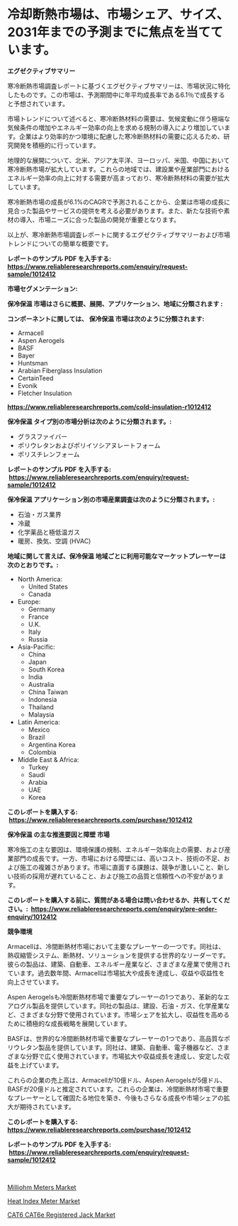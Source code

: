 <p><h1>冷却断熱市場は、市場シェア、サイズ、2031年までの予測までに焦点を当てています。</h1></p><p><strong>エグゼクティブサマリー</strong></p>
<p><p>寒冷断熱市場調査レポートに基づくエグゼクティブサマリーは、市場状況に特化したものです。この市場は、予測期間中に年平均成長率である6.1％で成長すると予想されています。</p><p>市場トレンドについて述べると、寒冷断熱材料の需要は、気候変動に伴う極端な気候条件の増加やエネルギー効率の向上を求める規制の導入により増加しています。企業はより効率的かつ環境に配慮した寒冷断熱材料の需要に応えるため、研究開発を積極的に行っています。</p><p>地理的な展開について、北米、アジア太平洋、ヨーロッパ、米国、中国において寒冷断熱市場が拡大しています。これらの地域では、建設業や産業部門におけるエネルギー効率の向上に対する需要が高まっており、寒冷断熱材料の需要が拡大しています。</p><p>寒冷断熱市場の成長が6.1%のCAGRで予測されることから、企業は市場の成長に見合った製品やサービスの提供を考える必要があります。また、新たな技術や素材の導入、市場ニーズに合った製品の開発が重要となります。</p><p>以上が、寒冷断熱市場調査レポートに関するエグゼクティブサマリーおよび市場トレンドについての簡単な概要です。</p></p>
<p><strong>レポートのサンプル PDF を入手する: <a href="https://www.reliableresearchreports.com/enquiry/request-sample/1012412">https://www.reliableresearchreports.com/enquiry/request-sample/1012412</a></strong></p>
<p><strong>市場セグメンテーション:</strong></p>
<p><strong> 保冷保温 市場はさらに概要、展開、アプリケーション、地域に分類されます :</strong></p>
<p><strong>コンポーネントに関しては、 保冷保温 市場は次のように分類されます: &nbsp;</strong></p>
<p><ul><li>Armacell</li><li>Aspen Aerogels</li><li>BASF</li><li>Bayer</li><li>Huntsman</li><li>Arabian Fiberglass Insulation</li><li>CertainTeed</li><li>Evonik</li><li>Fletcher Insulation</li></ul></p>
<p><strong><a href="https://www.reliableresearchreports.com/cold-insulation-r1012412">https://www.reliableresearchreports.com/cold-insulation-r1012412</a></strong></p>
<p><strong> 保冷保温 タイプ別の市場分析は次のように分類されます。:</strong></p>
<p><ul><li>グラスファイバー</li><li>ポリウレタンおよびポリイソシアヌレートフォーム</li><li>ポリスチレンフォーム</li></ul></p>
<p><strong>レポートのサンプル PDF を入手する: &nbsp;<a href="https://www.reliableresearchreports.com/enquiry/request-sample/1012412">https://www.reliableresearchreports.com/enquiry/request-sample/1012412</a></strong></p>
<p><strong> 保冷保温 アプリケーション別の市場産業調査は次のように分類されます。:</strong></p>
<p><ul><li>石油・ガス業界</li><li>冷蔵</li><li>化学薬品と極低温ガス</li><li>暖房、換気、空調 (HVAC)</li></ul></p>
<p><strong>地域に関して言えば、保冷保温 地域ごとに利用可能なマーケットプレーヤーは次のとおりです。:</strong></p>
<p><ul>
    <li>
        North America:
        <ul>
            <li>United States</li>
            <li>Canada</li>
        </ul>
    </li>
    <li>
        Europe:
        <ul>
            <li>Germany</li>
            <li>France</li>
            <li>U.K.</li>
            <li>Italy</li>
            <li>Russia</li>
        </ul>
    </li>
    <li>
        Asia-Pacific:
        <ul>
            <li>China</li>
            <li>Japan</li>
            <li>South Korea</li>
            <li>India</li>
            <li>Australia</li>
            <li>China Taiwan</li>
            <li>Indonesia</li>
            <li>Thailand</li>
            <li>Malaysia</li>
        </ul>
    </li>
    <li>
        Latin America:
        <ul>
            <li>Mexico</li>
            <li>Brazil</li>
            <li>Argentina Korea</li>
            <li>Colombia</li>
        </ul>
    </li>
    <li>
        Middle East & Africa:
        <ul>
            <li>Turkey</li>
            <li>Saudi</li>
            <li>Arabia</li>
            <li>UAE</li>
            <li>Korea</li>
        </ul>
    </li>
    </ul></p>
<p><strong>このレポートを購入する: &nbsp;<a href="https://www.reliableresearchreports.com/purchase/1012412">https://www.reliableresearchreports.com/purchase/1012412</a></strong></p>
<p><strong>保冷保温 の主な推進要因と障壁 市場</strong></p>
<p><p>寒冷施工の主な要因は、環境保護の規制、エネルギー効率向上の需要、および産業部門の成長です。一方、市場における障壁には、高いコスト、技術の不足、および施工の複雑さがあります。市場に直面する課題は、競争が激しいこと、新しい技術の採用が遅れていること、および施工の品質と信頼性への不安があります。</p></p>
<p><strong>このレポートを購入する前に、質問がある場合は問い合わせるか、共有してください。:&nbsp; <a href="https://www.reliableresearchreports.com/enquiry/pre-order-enquiry/1012412">https://www.reliableresearchreports.com/enquiry/pre-order-enquiry/1012412</a></strong></p>
<p><strong>競争環境</strong></p>
<p><p>Armacellは、冷間断熱材市場において主要なプレーヤーの一つです。同社は、熱収縮管システム、断熱材、ソリューションを提供する世界的なリーダーです。彼らの製品は、建築、自動車、エネルギー産業など、さまざまな産業で使用されています。過去数年間、Armacellは市場拡大や成長を達成し、収益や収益性を向上させています。</p><p>Aspen Aerogelsも冷間断熱材市場で重要なプレーヤーの1つであり、革新的なエアログル製品を提供しています。同社の製品は、建設、石油・ガス、化学産業など、さまざまな分野で使用されています。市場シェアを拡大し、収益性を高めるために積極的な成長戦略を展開しています。</p><p>BASFは、世界的な冷間断熱材市場で重要なプレーヤーの1つであり、高品質なポリウレタン製品を提供しています。同社は、建築、自動車、電子機器など、さまざまな分野で広く使用されています。市場拡大や収益成長を達成し、安定した収益を上げています。</p><p>これらの企業の売上高は、Armacellが10億ドル、Aspen Aerogelsが5億ドル、BASFが20億ドルと推定されています。これらの企業は、冷間断熱材市場で重要なプレーヤーとして確固たる地位を築き、今後もさらなる成長や市場シェアの拡大が期待されています。</p></p>
<p><strong>このレポートを購入する: &nbsp; <a href="https://www.reliableresearchreports.com/purchase/1012412">https://www.reliableresearchreports.com/purchase/1012412</a></strong></p>
<p><strong>レポートのサンプル PDF を入手する: &nbsp;<a href="https://www.reliableresearchreports.com/enquiry/request-sample/1012412">https://www.reliableresearchreports.com/enquiry/request-sample/1012412</a></strong><strong></strong></p>
<p>&nbsp;</p>
<p><p><a href="https://github.com/okotobwrhuteie/Market-Research-Report-List-2/blob/main/milliohm-meters-market.md">Milliohm Meters Market</a></p><p><a href="https://github.com/myacatherineblakecaczo9vcsw/Market-Research-Report-List-2/blob/main/heat-index-meter-market.md">Heat Index Meter Market</a></p><p><a href="https://pretty-mail-caf.notion.site/CAT6-CAT6e-Registered-Jack-Market-Focuses-on-Market-Share-Size-and-Projected-Forecast-Till-2031-4598af24ad2f4186961e3a2bad1d930e">CAT6 CAT6e Registered Jack Market</a></p></p>